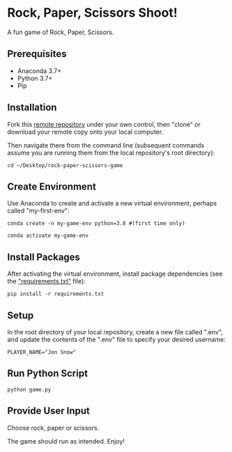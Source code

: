 # Rock, Paper, Scissors Shoot!

A fun game of Rock, Paper, Scissors.

## Prerequisites

  + Anaconda 3.7+
  + Python 3.7+
  + Pip

## Installation

Fork this [remote repository](https://github.com/abhisheksn/rock-paper-scissors-game) under your own control, then "clone" or download your remote copy onto your local computer.

Then navigate there from the command line (subsequent commands assume you are running them from the local repository's root directory):

```
cd ~/Desktop/rock-paper-scissors-game
```

## Create Environment
Use Anaconda to create and activate a new virtual environment, perhaps called "my-first-env":
```
conda create -n my-game-env python=3.8 #(first time only)
```
```
conda activate my-game-env
```
## Install Packages
After activating the virtual environment, install package dependencies (see the ["requirements.txt"](/requirements.txt) file):
```
pip install -r requirements.txt
```
## Setup

In the root directory of your local repository, create a new file called ".env", and update the contents of the ".env" file to specify your desired username:

    PLAYER_NAME="Jon Snow"

## Run Python Script
```
python game.py
```
## Provide User Input

Choose rock, paper or scissors.

The game should run as intended. Enjoy!
